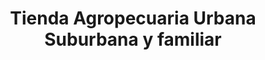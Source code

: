 ---
title: "Tienda Agropecuaria Urbana Suburbana y familiar"
url: /ciudad-de-matanzas/tienda-agropecuaria-urbana-suburbana-y-familiar/
shop: general
---